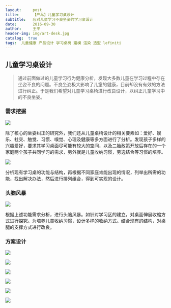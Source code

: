 ```yaml
---
layout:     post
title:      【产品】儿童学习桌设计
subtitle:   应对儿童学习不良坐姿的学习桌设计
date:       2016-09-30
author:     王平
header-img: img/art-desk.jpg
catalog:  true
tags:  儿童健康 产品设计 学习桌椅 建模 渲染 造型 lefiniti
---
```


## 儿童学习桌设计

> 通过前面做过的儿童学习行为健康分析，发现大多数儿童在学习过程中存在坐姿不良的问题。不良坐姿极大影响了儿童的健康，目前却没有有效的方法进行纠正。于是我们希望对儿童学习桌椅进行改良设计，以纠正儿童学习中的不良坐姿。



### 需求挖掘

![](https://ws3.sinaimg.cn/large/0069RVTdgy1fu1irpllk4j31kw0hv4qp.jpg)

​        除了核心的坐姿纠正的研究外，我们还从儿童桌椅设计的相关要素如：爱好、娱乐、社交、触觉、习惯、嗅觉、心理及健康等多方面进行了分析。发现孩子多样的兴趣爱好，要求其学习桌面尽可能有较大的空间，以及二胎政策开放后存在的一个家庭两个孩子共同学习的需求，另外就是儿童收纳习惯，劳逸结合等习惯的培养。



![](https://ws2.sinaimg.cn/large/0069RVTdgy1fu1irnxg0ej31kw0hv4m1.jpg)

​        分析现有学习桌的功能与结构，再根据不同家庭肯能出现的情况，列举出所需的功能，找出解决办法，然后进行排列组合，得到可实现的设计。



### 头脑风暴

![](https://ws3.sinaimg.cn/large/0069RVTdgy1fu1irnhcg1j31kw0hvnng.jpg)

根据上述功能需求分析，进行头脑风暴。如针对学习区的建立，对桌面伸展收缩方式进行探究。为培养儿童收纳习惯，设计多样的收纳方式。结合现有的结构，对桌腿的支撑方式进行改良。



### 方案设计

![](https://ws1.sinaimg.cn/large/0069RVTdgy1fu1irlotamj31kw0hv4og.jpg)



![](https://ws4.sinaimg.cn/large/0069RVTdgy1fu1irkckdyj31kw0hvh89.jpg)



![](https://ws1.sinaimg.cn/large/0069RVTdgy1fu1irjhw9uj31kw0hv4gb.jpg)



![](https://ws1.sinaimg.cn/large/0069RVTdgy1fu1irj3iq2j31kw0hv182.jpg)



![](https://ws3.sinaimg.cn/large/0069RVTdgy1fu1irin71fj31kw0hvauh.jpg)



![](https://ws3.sinaimg.cn/large/0069RVTdgy1fu1irh37h7j31kw0hv4jz.jpg)

